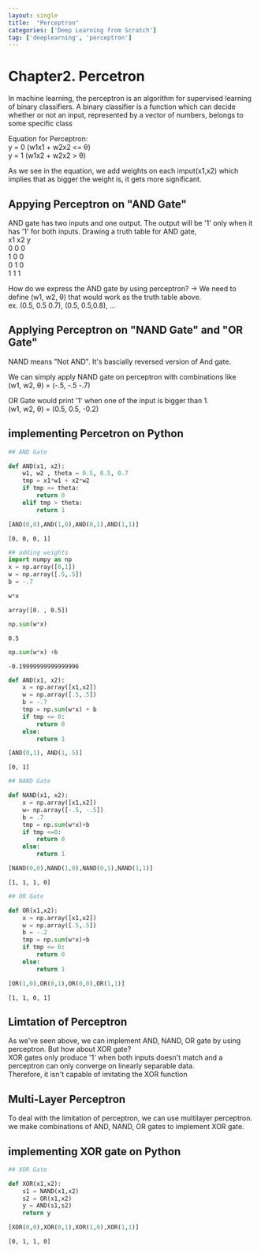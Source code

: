 ```yaml
---
layout: single
title:  "Perceptron"
categories: ['Deep Learning from Scratch']
tag: ['deeplearning', 'perceptron']
---
```


# Chapter2. Percetron
In machine learning, the perceptron is an algorithm for supervised learning of binary classifiers. 
A binary classifier is a function which can decide whether or not an input, 
represented by a vector of numbers, belongs to some specific class

Equation for Perceptron:  
y = 0 (w1x1 + w2x2 <= θ)  
y = 1 (w1x2 + w2x2 >  θ)  

As we see in the equation, we add weights on each imput(x1,x2)
which implies that as bigger the weight is, it gets more significant.

## Appying Perceptron on "AND Gate"
AND gate has two inputs and one output.
The output will be '1' only when it has '1' for both inputs.
Drawing a truth table for AND gate,  
x1  x2  y  
0   0   0  
1   0   0  
0   1   0  
1   1   1  

How do we express the AND gate by using perceptron?
-> We need to define (w1, w2, θ) that would work as the truth table above.  
ex. (0.5, 0.5 0.7), (0.5, 0.5,0.8), ...

## Applying Perceptron on "NAND Gate" and "OR Gate"
NAND means "Not AND".
It's bascially reversed version of And gate.

We can simply apply NAND gate on perceptron with combinations like  
(w1, w2, θ) = (-.5, -.5 -.7)


OR Gate would print '1' when one of the input is bigger than 1.  
(w1, w2, θ) = (0.5, 0.5, -0.2)


## implementing Percetron on Python
```python
## AND Gate
```


```python
def AND(x1, x2):
    w1, w2 , theta = 0.5, 0.5, 0.7
    tmp = x1*w1 + x2*w2
    if tmp <= theta:
        return 0
    elif tmp > theta:
        return 1
```


```python
[AND(0,0),AND(1,0),AND(0,1),AND(1,1)]
```




    [0, 0, 0, 1]




```python
## adding weights
import numpy as np
x = np.array([0,1])
w = np.array([.5,.5])
b = -.7
```


```python
w*x
```




    array([0. , 0.5])




```python
np.sum(w*x)
```




    0.5




```python
np.sum(w*x) +b
```




    -0.19999999999999996




```python
def AND(x1, x2):
    x = np.array([x1,x2])
    w = np.array([.5,.5])
    b = -.7
    tmp = np.sum(w*x) + b
    if tmp <= 0:
        return 0 
    else:
        return 1
```


```python
[AND(0,1), AND(1,.5)]
```




    [0, 1]




```python
## NAND Gate
```


```python
def NAND(x1, x2):
    x = np.array([x1,x2])
    w= np.array([-.5, -.5])
    b = .7
    tmp = np.sum(w*x)+b
    if tmp <=0:
        return 0
    else:
        return 1
```


```python
[NAND(0,0),NAND(1,0),NAND(0,1),NAND(1,1)]
```




    [1, 1, 1, 0]




```python
## OR Gate
```


```python
def OR(x1,x2):
    x = np.array([x1,x2])
    w = np.array([.5,.5])
    b = -.2
    tmp = np.sum(w*x)+b
    if tmp <= 0:
        return 0 
    else:
        return 1
```


```python
[OR(1,0),OR(0,1),OR(0,0),OR(1,1)]
```




    [1, 1, 0, 1]

## Limtation of Perceptron
As we've seen above, we can implement AND, NAND, OR gate by using perceptron.
But how about XOR gate?  
XOR gates only produce '1' when both inputs doesn't match and a perceptron can only converge on linearly separable data.   
Therefore, it isn't capable of imitating the XOR function


## Multi-Layer Perceptron
To deal with the limitation of perceptron, we can use multilayer perceptron.
we make combinations of AND, NAND, OR gates to implement XOR gate.  

## implementing XOR gate on Python




```python
## XOR Gate
```


```python
def XOR(x1,x2):
    s1 = NAND(x1,x2)
    s2 = OR(x1,x2)
    y = AND(s1,s2)
    return y
```


```python
[XOR(0,0),XOR(0,1),XOR(1,0),XOR(1,1)]
```




    [0, 1, 1, 0]







